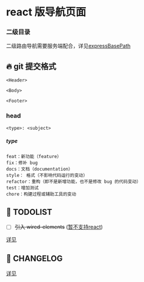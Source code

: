 # react 版导航页面

### 二级目录

二级路由导航需要服务端配合，详见[expressBasePath](https://github.com/MrSeaWave/expressBasePath)

## :fire: git 提交格式

```
<Header>

<Body>

<Footer>
```

### head

```
<type>: <subject>
```

##### type

```
feat：新功能（feature）
fix：修补 bug
docs：文档（documentation）
style： 格式（不影响代码运行的变动）
refactor：重构（即不是新增功能，也不是修改 bug 的代码变动）
test：增加测试
chore：构建过程或辅助工具的变动
```

## :rocket: TODOLIST

- [ ] ~~引入 wired-elements~~ ([暂不支持react](https://github.com/wiredjs/wired-elements/issues/6))

[详见](./TOODLIST.md)

## :checkered_flag: CHANGELOG

[详见](./CHANGELOG.md)
